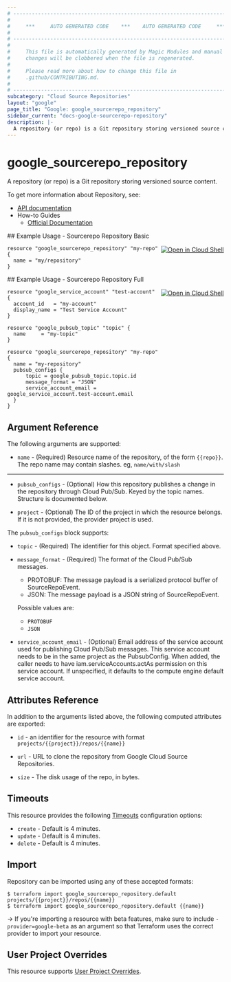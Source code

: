 ```yaml
---
# ----------------------------------------------------------------------------
#
#     ***     AUTO GENERATED CODE    ***    AUTO GENERATED CODE     ***
#
# ----------------------------------------------------------------------------
#
#     This file is automatically generated by Magic Modules and manual
#     changes will be clobbered when the file is regenerated.
#
#     Please read more about how to change this file in
#     .github/CONTRIBUTING.md.
#
# ----------------------------------------------------------------------------
subcategory: "Cloud Source Repositories"
layout: "google"
page_title: "Google: google_sourcerepo_repository"
sidebar_current: "docs-google-sourcerepo-repository"
description: |-
  A repository (or repo) is a Git repository storing versioned source content.
---
```


# google\_sourcerepo\_repository

A repository (or repo) is a Git repository storing versioned source content.


To get more information about Repository, see:

* [API documentation](https://cloud.google.com/source-repositories/docs/reference/rest/v1/projects.repos)
* How-to Guides
    * [Official Documentation](https://cloud.google.com/source-repositories/)

<div class = "oics-button" style="float: right; margin: 0 0 -15px">
  <a href="https://console.cloud.google.com/cloudshell/open?cloudshell_git_repo=https%3A%2F%2Fgithub.com%2Fterraform-google-modules%2Fdocs-examples.git&cloudshell_working_dir=sourcerepo_repository_basic&cloudshell_image=gcr.io%2Fgraphite-cloud-shell-images%2Fterraform%3Alatest&open_in_editor=main.tf&cloudshell_print=.%2Fmotd&cloudshell_tutorial=.%2Ftutorial.md" target="_blank">
    <img alt="Open in Cloud Shell" src="//gstatic.com/cloudssh/images/open-btn.svg" style="max-height: 44px; margin: 32px auto; max-width: 100%;">
  </a>
</div>
## Example Usage - Sourcerepo Repository Basic


```hcl
resource "google_sourcerepo_repository" "my-repo" {
  name = "my/repository"
}
```
<div class = "oics-button" style="float: right; margin: 0 0 -15px">
  <a href="https://console.cloud.google.com/cloudshell/open?cloudshell_git_repo=https%3A%2F%2Fgithub.com%2Fterraform-google-modules%2Fdocs-examples.git&cloudshell_working_dir=sourcerepo_repository_full&cloudshell_image=gcr.io%2Fgraphite-cloud-shell-images%2Fterraform%3Alatest&open_in_editor=main.tf&cloudshell_print=.%2Fmotd&cloudshell_tutorial=.%2Ftutorial.md" target="_blank">
    <img alt="Open in Cloud Shell" src="//gstatic.com/cloudssh/images/open-btn.svg" style="max-height: 44px; margin: 32px auto; max-width: 100%;">
  </a>
</div>
## Example Usage - Sourcerepo Repository Full


```hcl
resource "google_service_account" "test-account" {
  account_id   = "my-account"
  display_name = "Test Service Account"
}

resource "google_pubsub_topic" "topic" {
  name     = "my-topic"
}

resource "google_sourcerepo_repository" "my-repo" {
  name = "my-repository"
  pubsub_configs {
      topic = google_pubsub_topic.topic.id
      message_format = "JSON"
      service_account_email = google_service_account.test-account.email
  }
}
```

## Argument Reference

The following arguments are supported:


* `name` -
  (Required)
  Resource name of the repository, of the form `{{repo}}`.
  The repo name may contain slashes. eg, `name/with/slash`


- - -


* `pubsub_configs` -
  (Optional)
  How this repository publishes a change in the repository through Cloud Pub/Sub. 
  Keyed by the topic names.  Structure is documented below.

* `project` - (Optional) The ID of the project in which the resource belongs.
    If it is not provided, the provider project is used.


The `pubsub_configs` block supports:

* `topic` - (Required) The identifier for this object. Format specified above.

* `message_format` -
  (Required)
  The format of the Cloud Pub/Sub messages. 
  - PROTOBUF: The message payload is a serialized protocol buffer of SourceRepoEvent.
  - JSON: The message payload is a JSON string of SourceRepoEvent.

  Possible values are:
  * `PROTOBUF`
  * `JSON`

* `service_account_email` -
  (Optional)
  Email address of the service account used for publishing Cloud Pub/Sub messages. 
  This service account needs to be in the same project as the PubsubConfig. When added, 
  the caller needs to have iam.serviceAccounts.actAs permission on this service account. 
  If unspecified, it defaults to the compute engine default service account.

## Attributes Reference

In addition to the arguments listed above, the following computed attributes are exported:

* `id` - an identifier for the resource with format `projects/{{project}}/repos/{{name}}`

* `url` -
  URL to clone the repository from Google Cloud Source Repositories.

* `size` -
  The disk usage of the repo, in bytes.


## Timeouts

This resource provides the following
[Timeouts](/docs/configuration/resources.html#timeouts) configuration options:

- `create` - Default is 4 minutes.
- `update` - Default is 4 minutes.
- `delete` - Default is 4 minutes.

## Import

Repository can be imported using any of these accepted formats:

```
$ terraform import google_sourcerepo_repository.default projects/{{project}}/repos/{{name}}
$ terraform import google_sourcerepo_repository.default {{name}}
```

-> If you're importing a resource with beta features, make sure to include `-provider=google-beta`
as an argument so that Terraform uses the correct provider to import your resource.

## User Project Overrides

This resource supports [User Project Overrides](https://www.terraform.io/docs/providers/google/guides/provider_reference.html#user_project_override).
